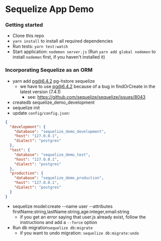 # Sequelize App Demo

### Getting started

- Clone this repo
- `yarn install` to install all required dependencies
- Run tests: `yarn test:watch`
- Start application: `nodemon server.js` (Run `yarn add global nodemon` to install `nodemon` first, if you haven't installed it)


### Incorporating Sequelize as an ORM

- yarn add pg@6.4.2 pg-hstore sequelize
  - we have to use pg@6.4.2 because of a bug in findOrCreate in the latest version (7.4.1)
    -  see: https://github.com/sequelize/sequelize/issues/8043
- createdb sequelize_demo_development
- sequelize init
- update `config/config.json`:
```json
{
  "development": {
    "database": "sequelize_demo_development",
    "host": "127.0.0.1",
    "dialect": "postgres"
  },
  "test": {
    "database": "sequelize_demo_test",
    "host": "127.0.0.1",
    "dialect": "postgres"
  },
  "production": {
    "database": "sequelize_demo_production",
    "host": "127.0.0.1",
    "dialect": "postgres"
  }
}

```

- sequelize model:create --name user --attributes firstName:string,lastName:string,age:integer,email:string
  - if you get an error saying that user.js already exist, follow the instructions and add a `--force` option
- Run db migration`sequelize db:migrate`
  - if you want to undo migration: `sequelize db:migrate:undo`
